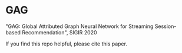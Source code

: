 # GAG
"GAG: Global Attributed Graph Neural Network for Streaming Session-based Recommendation", SIGIR 2020

If you find this repo helpful, please cite this paper.
